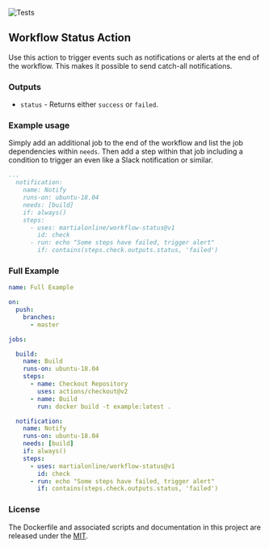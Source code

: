 ![Tests](https://github.com/martialonline/workflow-status/workflows/Tests/badge.svg)
## Workflow Status Action

Use this action to trigger events such as notifications or alerts at the end of the workflow. This makes it possible to send catch-all notifications.

### Outputs

* `status` - Returns either `success` or `failed`.

### Example usage

Simply add an additional job to the end of the workflow and list the job dependencies within `needs`. Then add a step within that job including a condition to trigger an even like a Slack notification or similar.

```yaml
...
  notification:
    name: Notify
    runs-on: ubuntu-18.04
    needs: [build]
    if: always()
    steps: 
      - uses: martialonline/workflow-status@v1
        id: check
      - run: echo "Some steps have failed, trigger alert"
        if: contains(steps.check.outputs.status, 'failed')
```

### Full Example

```yaml
name: Full Example

on:
  push:
    branches:
      - master

jobs:

  build:
    name: Build
    runs-on: ubuntu-18.04
    steps:
      - name: Checkout Repository
        uses: actions/checkout@v2
      - name: Build
        run: docker build -t example:latest .

  notification:
    name: Notify
    runs-on: ubuntu-18.04
    needs: [build]
    if: always()
    steps: 
      - uses: martialonline/workflow-status@v1
        id: check
      - run: echo "Some steps have failed, trigger alert"
        if: contains(steps.check.outputs.status, 'failed')
```

### License
The Dockerfile and associated scripts and documentation in this project are released under the [MIT](license).